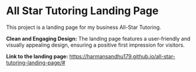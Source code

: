 # All Star Tutoring Landing Page

This project is a landing page for my business All-Star Tutoring.

**Clean and Engaging Design:** The landing page features a user-friendly and visually appealing design, ensuring a positive first impression for visitors.

**Link to the landing page:** https://harmansandhu179.github.io/all-star-tutoring-landing-page/#
